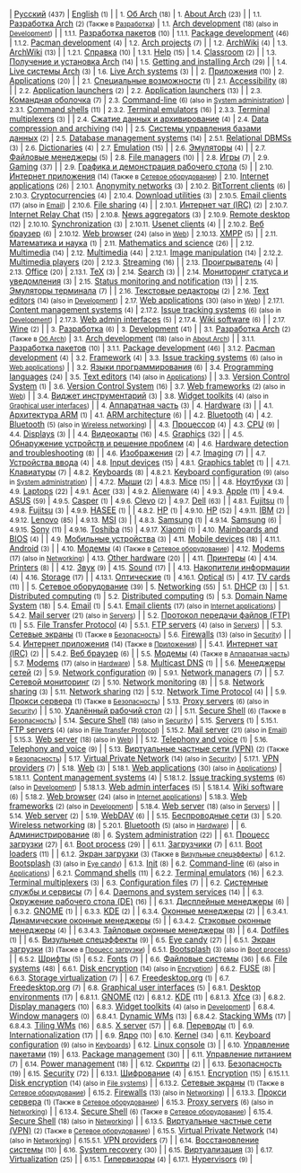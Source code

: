 | [Русский](/index.php/Category:%D0%A0%D1%83%D1%81%D1%81%D0%BA%D0%B8%D0%B9 "Category:Русский") <small>(437)</small> | [English](/index.php/Category:English "Category:English") <small>(1)</small> |
| <small>1.</small> [Об Arch](/index.php/Category:About_Arch_(%D0%A0%D1%83%D1%81%D1%81%D0%BA%D0%B8%D0%B9) "Category:About Arch (Русский)") <small>(18)</small> | <small>1.</small> [About Arch](/index.php/Category:About_Arch "Category:About Arch") <small>(23)</small> |
| <small>1.1.</small> [Разработка Arch](/index.php/Category:Arch_development_(%D0%A0%D1%83%D1%81%D1%81%D0%BA%D0%B8%D0%B9) "Category:Arch development (Русский)") <small>(2) (Также в [Разработка](/index.php/Category:Development_(%D0%A0%D1%83%D1%81%D1%81%D0%BA%D0%B8%D0%B9) "Category:Development (Русский)"))</small> | <small>1.1.</small> [Arch development](/index.php/Category:Arch_development "Category:Arch development") <small>(18) (also in [Development](/index.php/Category:Development "Category:Development"))</small> |
| <small>1.1.1.</small> [Разработка пакетов](/index.php/Category:Package_development_(%D0%A0%D1%83%D1%81%D1%81%D0%BA%D0%B8%D0%B9) "Category:Package development (Русский)") <small>(10)</small> | <small>1.1.1.</small> [Package development](/index.php/Category:Package_development "Category:Package development") <small>(46)</small> |
 <small>1.1.2.</small> [Pacman development](/index.php/Category:Pacman_development "Category:Pacman development") <small>(4)</small> |
 <small>1.2.</small> [Arch projects](/index.php/Category:Arch_projects "Category:Arch projects") <small>(7)</small> |
| <small>1.2.</small> [ArchWiki](/index.php/Category:ArchWiki_(%D0%A0%D1%83%D1%81%D1%81%D0%BA%D0%B8%D0%B9) "Category:ArchWiki (Русский)") <small>(4)</small> | <small>1.3.</small> [ArchWiki](/index.php/Category:ArchWiki "Category:ArchWiki") <small>(13)</small> |
| <small>1.2.1.</small> [Справка](/index.php/Category:Help_(%D0%A0%D1%83%D1%81%D1%81%D0%BA%D0%B8%D0%B9) "Category:Help (Русский)") <small>(10)</small> | <small>1.3.1.</small> [Help](/index.php/Category:Help "Category:Help") <small>(15)</small> |
 <small>1.4.</small> [Classroom](/index.php/Category:Classroom "Category:Classroom") <small>(2)</small> |
| <small>1.3.</small> [Получение и установка Arch](/index.php/Category:Getting_and_installing_Arch_(%D0%A0%D1%83%D1%81%D1%81%D0%BA%D0%B8%D0%B9) "Category:Getting and installing Arch (Русский)") <small>(14)</small> | <small>1.5.</small> [Getting and installing Arch](/index.php/Category:Getting_and_installing_Arch "Category:Getting and installing Arch") <small>(29)</small> |
| <small>1.4.</small> [Live системы Arch](/index.php/Category:Live_Arch_systems_(%D0%A0%D1%83%D1%81%D1%81%D0%BA%D0%B8%D0%B9) "Category:Live Arch systems (Русский)") <small>(3)</small> | <small>1.6.</small> [Live Arch systems](/index.php/Category:Live_Arch_systems "Category:Live Arch systems") <small>(3)</small> |
| <small>2.</small> [Приложения](/index.php/Category:Applications_(%D0%A0%D1%83%D1%81%D1%81%D0%BA%D0%B8%D0%B9) "Category:Applications (Русский)") <small>(10)</small> | <small>2.</small> [Applications](/index.php/Category:Applications "Category:Applications") <small>(20)</small> |
| <small>2.1.</small> [Специальные возможности](/index.php/Category:Accessibility_(%D0%A0%D1%83%D1%81%D1%81%D0%BA%D0%B8%D0%B9) "Category:Accessibility (Русский)") <small>(1)</small> | <small>2.1.</small> [Accessibility](/index.php/Category:Accessibility "Category:Accessibility") <small>(8)</small> |
| <small>2.2.</small> [Application launchers](/index.php/Category:Application_launchers_(%D0%A0%D1%83%D1%81%D1%81%D0%BA%D0%B8%D0%B9) "Category:Application launchers (Русский)") <small>(2)</small> | <small>2.2.</small> [Application launchers](/index.php/Category:Application_launchers "Category:Application launchers") <small>(13)</small> |
| <small>2.3.</small> [Командная оболочка](/index.php/Category:Command_shells_(%D0%A0%D1%83%D1%81%D1%81%D0%BA%D0%B8%D0%B9) "Category:Command shells (Русский)") <small>(7)</small> |
 <small>2.3.</small> [Command-line](/index.php/Category:Command-line "Category:Command-line") <small>(6) (also in [System administration](/index.php/Category:System_administration "Category:System administration"))</small> |
 <small>2.3.1.</small> [Command shells](/index.php/Category:Command_shells "Category:Command shells") <small>(11)</small> |
 <small>2.3.2.</small> [Terminal emulators](/index.php/Category:Terminal_emulators "Category:Terminal emulators") <small>(16)</small> |
 <small>2.3.3.</small> [Terminal multiplexers](/index.php/Category:Terminal_multiplexers "Category:Terminal multiplexers") <small>(3)</small> |
| <small>2.4.</small> [Сжатие данных и архивирование](/index.php/Category:Data_compression_and_archiving_(%D0%A0%D1%83%D1%81%D1%81%D0%BA%D0%B8%D0%B9) "Category:Data compression and archiving (Русский)") <small>(4)</small> | <small>2.4.</small> [Data compression and archiving](/index.php/Category:Data_compression_and_archiving "Category:Data compression and archiving") <small>(14)</small> |
| <small>2.5.</small> [Системы управления базами данных](/index.php/Category:Database_management_systems_(%D0%A0%D1%83%D1%81%D1%81%D0%BA%D0%B8%D0%B9) "Category:Database management systems (Русский)") <small>(2)</small> | <small>2.5.</small> [Database management systems](/index.php/Category:Database_management_systems "Category:Database management systems") <small>(14)</small> |
 <small>2.5.1.</small> [Relational DBMSs](/index.php/Category:Relational_DBMSs "Category:Relational DBMSs") <small>(3)</small> |
 <small>2.6.</small> [Dictionaries](/index.php/Category:Dictionaries "Category:Dictionaries") <small>(4)</small> |
 <small>2.7.</small> [Emulation](/index.php/Category:Emulation "Category:Emulation") <small>(15)</small> |
| <small>2.6.</small> [Эмуляторы](/index.php/Category:Emulators_(%D0%A0%D1%83%D1%81%D1%81%D0%BA%D0%B8%D0%B9) "Category:Emulators (Русский)") <small>(4)</small> |
| <small>2.7.</small> [Файловые менеджеры](/index.php/Category:File_managers_(%D0%A0%D1%83%D1%81%D1%81%D0%BA%D0%B8%D0%B9) "Category:File managers (Русский)") <small>(5)</small> | <small>2.8.</small> [File managers](/index.php/Category:File_managers "Category:File managers") <small>(10)</small> |
| <small>2.8.</small> [Игры](/index.php/Category:Gaming_(%D0%A0%D1%83%D1%81%D1%81%D0%BA%D0%B8%D0%B9) "Category:Gaming (Русский)") <small>(7)</small> | <small>2.9.</small> [Gaming](/index.php/Category:Gaming "Category:Gaming") <small>(37)</small> |
| <small>2.9.</small> [Графика и демонстрация рабочего стола](/index.php/Category:Graphics_and_desktop_publishing_(%D0%A0%D1%83%D1%81%D1%81%D0%BA%D0%B8%D0%B9) "Category:Graphics and desktop publishing (Русский)") <small>(5)</small> |
| <small>2.10.</small> [Интернет приложения](/index.php/Category:Internet_applications_(%D0%A0%D1%83%D1%81%D1%81%D0%BA%D0%B8%D0%B9) "Category:Internet applications (Русский)") <small>(14) (Также в [Сетевое оборудование](/index.php/Category:Networking_(%D0%A0%D1%83%D1%81%D1%81%D0%BA%D0%B8%D0%B9) "Category:Networking (Русский)"))</small> | <small>2.10.</small> [Internet applications](/index.php/Category:Internet_applications "Category:Internet applications") <small>(26)</small> |
 <small>2.10.1.</small> [Anonymity networks](/index.php/Category:Anonymity_networks "Category:Anonymity networks") <small>(3)</small> |
 <small>2.10.2.</small> [BitTorrent clients](/index.php/Category:BitTorrent_clients "Category:BitTorrent clients") <small>(6)</small> |
 <small>2.10.3.</small> [Cryptocurrencies](/index.php/Category:Cryptocurrencies "Category:Cryptocurrencies") <small>(4)</small> |
 <small>2.10.4.</small> [Download utilities](/index.php/Category:Download_utilities "Category:Download utilities") <small>(3)</small> |
 <small>2.10.5.</small> [Email clients](/index.php/Category:Email_clients "Category:Email clients") <small>(17) (also in [Email](/index.php/Category:Email "Category:Email"))</small> |
 <small>2.10.6.</small> [File sharing](/index.php/Category:File_sharing "Category:File sharing") <small>(4)</small> |
| <small>2.10.1.</small> [Интернет чат (IRC)](/index.php/Category:Internet_Relay_Chat_(%D0%A0%D1%83%D1%81%D1%81%D0%BA%D0%B8%D0%B9) "Category:Internet Relay Chat (Русский)") <small>(2)</small> | <small>2.10.7.</small> [Internet Relay Chat](/index.php/Category:Internet_Relay_Chat "Category:Internet Relay Chat") <small>(15)</small> |
 <small>2.10.8.</small> [News aggregators](/index.php/Category:News_aggregators "Category:News aggregators") <small>(3)</small> |
 <small>2.10.9.</small> [Remote desktop](/index.php/Category:Remote_desktop "Category:Remote desktop") <small>(12)</small> |
 <small>2.10.10.</small> [Synchronization](/index.php/Category:Synchronization "Category:Synchronization") <small>(3)</small> |
 <small>2.10.11.</small> [Usenet clients](/index.php/Category:Usenet_clients "Category:Usenet clients") <small>(4)</small> |
| <small>2.10.2.</small> [Веб браузер](/index.php/Category:Web_browser_(%D0%A0%D1%83%D1%81%D1%81%D0%BA%D0%B8%D0%B9) "Category:Web browser (Русский)") <small>(6)</small> | <small>2.10.12.</small> [Web browser](/index.php/Category:Web_browser "Category:Web browser") <small>(24) (also in [Web](/index.php/Category:Web "Category:Web"))</small> |
 <small>2.10.13.</small> [XMPP](/index.php/Category:XMPP "Category:XMPP") <small>(5)</small> |
| <small>2.11.</small> [Математика и наука](/index.php/Category:Mathematics_and_science_(%D0%A0%D1%83%D1%81%D1%81%D0%BA%D0%B8%D0%B9) "Category:Mathematics and science (Русский)") <small>(1)</small> | <small>2.11.</small> [Mathematics and science](/index.php/Category:Mathematics_and_science "Category:Mathematics and science") <small>(26)</small> |
| <small>2.12.</small> [Multimedia](/index.php/Category:Multimedia_(%D0%A0%D1%83%D1%81%D1%81%D0%BA%D0%B8%D0%B9) "Category:Multimedia (Русский)") <small>(14)</small> | <small>2.12.</small> [Multimedia](/index.php/Category:Multimedia "Category:Multimedia") <small>(44)</small> |
 <small>2.12.1.</small> [Image manipulation](/index.php/Category:Image_manipulation "Category:Image manipulation") <small>(14)</small> |
 <small>2.12.2.</small> [Multimedia players](/index.php/Category:Multimedia_players "Category:Multimedia players") <small>(20)</small> |
 <small>2.12.3.</small> [Streaming](/index.php/Category:Streaming "Category:Streaming") <small>(16)</small> |
| <small>2.13.</small> [Проигрыватель](/index.php/Category:Multimedia_players_(%D0%A0%D1%83%D1%81%D1%81%D0%BA%D0%B8%D0%B9) "Category:Multimedia players (Русский)") <small>(4)</small> |
 <small>2.13.</small> [Office](/index.php/Category:Office "Category:Office") <small>(20)</small> |
 <small>2.13.1.</small> [TeX](/index.php/Category:TeX "Category:TeX") <small>(3)</small> |
 <small>2.14.</small> [Search](/index.php/Category:Search "Category:Search") <small>(3)</small> |
| <small>2.14.</small> [Мониторинг статуса и уведомления](/index.php/Category:Status_monitoring_and_notification_(%D0%A0%D1%83%D1%81%D1%81%D0%BA%D0%B8%D0%B9) "Category:Status monitoring and notification (Русский)") <small>(3)</small> | <small>2.15.</small> [Status monitoring and notification](/index.php/Category:Status_monitoring_and_notification "Category:Status monitoring and notification") <small>(13)</small> |
| <small>2.15.</small> [Эмуляторы терминала](/index.php/Category:Terminal_emulators_(%D0%A0%D1%83%D1%81%D1%81%D0%BA%D0%B8%D0%B9) "Category:Terminal emulators (Русский)") <small>(7)</small> |
| <small>2.16.</small> [Текстовые редакторы](/index.php/Category:Text_editors_(%D0%A0%D1%83%D1%81%D1%81%D0%BA%D0%B8%D0%B9) "Category:Text editors (Русский)") <small>(2)</small> | <small>2.16.</small> [Text editors](/index.php/Category:Text_editors "Category:Text editors") <small>(14) (also in [Development](/index.php/Category:Development "Category:Development"))</small> |
 <small>2.17.</small> [Web applications](/index.php/Category:Web_applications "Category:Web applications") <small>(30) (also in [Web](/index.php/Category:Web "Category:Web"))</small> |
 <small>2.17.1.</small> [Content management systems](/index.php/Category:Content_management_systems "Category:Content management systems") <small>(4)</small> |
 <small>2.17.2.</small> [Issue tracking systems](/index.php/Category:Issue_tracking_systems "Category:Issue tracking systems") <small>(6) (also in [Development](/index.php/Category:Development "Category:Development"))</small> |
 <small>2.17.3.</small> [Web admin interfaces](/index.php/Category:Web_admin_interfaces "Category:Web admin interfaces") <small>(5)</small> |
 <small>2.17.4.</small> [Wiki software](/index.php/Category:Wiki_software "Category:Wiki software") <small>(6)</small> |
| <small>2.17.</small> [Wine](/index.php/Category:Wine_(%D0%A0%D1%83%D1%81%D1%81%D0%BA%D0%B8%D0%B9) "Category:Wine (Русский)") <small>(2)</small> |
| <small>3.</small> [Разработка](/index.php/Category:Development_(%D0%A0%D1%83%D1%81%D1%81%D0%BA%D0%B8%D0%B9) "Category:Development (Русский)") <small>(6)</small> | <small>3.</small> [Development](/index.php/Category:Development "Category:Development") <small>(41)</small> |
| <small>3.1.</small> [Разработка Arch](/index.php/Category:Arch_development_(%D0%A0%D1%83%D1%81%D1%81%D0%BA%D0%B8%D0%B9) "Category:Arch development (Русский)") <small>(2) (Также в [Об Arch](/index.php/Category:About_Arch_(%D0%A0%D1%83%D1%81%D1%81%D0%BA%D0%B8%D0%B9) "Category:About Arch (Русский)"))</small> | <small>3.1.</small> [Arch development](/index.php/Category:Arch_development "Category:Arch development") <small>(18) (also in [About Arch](/index.php/Category:About_Arch "Category:About Arch"))</small> |
| <small>3.1.1.</small> [Разработка пакетов](/index.php/Category:Package_development_(%D0%A0%D1%83%D1%81%D1%81%D0%BA%D0%B8%D0%B9) "Category:Package development (Русский)") <small>(10)</small> | <small>3.1.1.</small> [Package development](/index.php/Category:Package_development "Category:Package development") <small>(46)</small> |
 <small>3.1.2.</small> [Pacman development](/index.php/Category:Pacman_development "Category:Pacman development") <small>(4)</small> |
 <small>3.2.</small> [Framework](/index.php/Category:Framework "Category:Framework") <small>(4)</small> |
 <small>3.3.</small> [Issue tracking systems](/index.php/Category:Issue_tracking_systems "Category:Issue tracking systems") <small>(6) (also in [Web applications](/index.php/Category:Web_applications "Category:Web applications"))</small> |
| <small>3.2.</small> [Языки программирования](/index.php/Category:Programming_languages_(%D0%A0%D1%83%D1%81%D1%81%D0%BA%D0%B8%D0%B9) "Category:Programming languages (Русский)") <small>(6)</small> | <small>3.4.</small> [Programming languages](/index.php/Category:Programming_languages "Category:Programming languages") <small>(24)</small> |
 <small>3.5.</small> [Text editors](/index.php/Category:Text_editors "Category:Text editors") <small>(14) (also in [Applications](/index.php/Category:Applications "Category:Applications"))</small> |
| <small>3.3.</small> [Version Control System](/index.php/Category:Version_Control_System_(%D0%A0%D1%83%D1%81%D1%81%D0%BA%D0%B8%D0%B9) "Category:Version Control System (Русский)") <small>(1)</small> | <small>3.6.</small> [Version Control System](/index.php/Category:Version_Control_System "Category:Version Control System") <small>(16)</small> |
 <small>3.7.</small> [Web frameworks](/index.php/Category:Web_frameworks "Category:Web frameworks") <small>(2) (also in [Web](/index.php/Category:Web "Category:Web"))</small> |
| <small>3.4.</small> [Виджет инструментарий](/index.php/Category:Widget_toolkits_(%D0%A0%D1%83%D1%81%D1%81%D0%BA%D0%B8%D0%B9) "Category:Widget toolkits (Русский)") <small>(3)</small> | <small>3.8.</small> [Widget toolkits](/index.php/Category:Widget_toolkits "Category:Widget toolkits") <small>(4) (also in [Graphical user interfaces](/index.php/Category:Graphical_user_interfaces "Category:Graphical user interfaces"))</small> |
| <small>4.</small> [Аппаратная часть](/index.php/Category:Hardware_(%D0%A0%D1%83%D1%81%D1%81%D0%BA%D0%B8%D0%B9) "Category:Hardware (Русский)") <small>(3)</small> | <small>4.</small> [Hardware](/index.php/Category:Hardware "Category:Hardware") <small>(3)</small> |
| <small>4.1.</small> [Архитектура ARM](/index.php/Category:ARM_architecture_(%D0%A0%D1%83%D1%81%D1%81%D0%BA%D0%B8%D0%B9) "Category:ARM architecture (Русский)") <small>(1)</small> | <small>4.1.</small> [ARM architecture](/index.php/Category:ARM_architecture "Category:ARM architecture") <small>(6)</small> |
| <small>4.2.</small> [Bluetooth](/index.php/Category:Bluetooth_(%D0%A0%D1%83%D1%81%D1%81%D0%BA%D0%B8%D0%B9) "Category:Bluetooth (Русский)") <small>(4)</small> | <small>4.2.</small> [Bluetooth](/index.php/Category:Bluetooth "Category:Bluetooth") <small>(5) (also in [Wireless networking](/index.php/Category:Wireless_networking "Category:Wireless networking"))</small> |
| <small>4.3.</small> [Процессор](/index.php/Category:CPU_(%D0%A0%D1%83%D1%81%D1%81%D0%BA%D0%B8%D0%B9) "Category:CPU (Русский)") <small>(4)</small> | <small>4.3.</small> [CPU](/index.php/Category:CPU "Category:CPU") <small>(9)</small> |
 <small>4.4.</small> [Displays](/index.php/Category:Displays "Category:Displays") <small>(3)</small> |
| <small>4.4.</small> [Видеокарты](/index.php/Category:Graphics_(%D0%A0%D1%83%D1%81%D1%81%D0%BA%D0%B8%D0%B9) "Category:Graphics (Русский)") <small>(16)</small> | <small>4.5.</small> [Graphics](/index.php/Category:Graphics "Category:Graphics") <small>(32)</small> |
| <small>4.5.</small> [Обнаружение устройств и решение проблем](/index.php/Category:Hardware_detection_and_troubleshooting_(%D0%A0%D1%83%D1%81%D1%81%D0%BA%D0%B8%D0%B9) "Category:Hardware detection and troubleshooting (Русский)") <small>(4)</small> | <small>4.6.</small> [Hardware detection and troubleshooting](/index.php/Category:Hardware_detection_and_troubleshooting "Category:Hardware detection and troubleshooting") <small>(8)</small> |
| <small>4.6.</small> [Изображения](/index.php/Category:Imaging_(%D0%A0%D1%83%D1%81%D1%81%D0%BA%D0%B8%D0%B9) "Category:Imaging (Русский)") <small>(2)</small> | <small>4.7.</small> [Imaging](/index.php/Category:Imaging "Category:Imaging") <small>(7)</small> |
| <small>4.7.</small> [Устройства ввода](/index.php/Category:Input_devices_(%D0%A0%D1%83%D1%81%D1%81%D0%BA%D0%B8%D0%B9) "Category:Input devices (Русский)") <small>(4)</small> | <small>4.8.</small> [Input devices](/index.php/Category:Input_devices "Category:Input devices") <small>(15)</small> |
 <small>4.8.1.</small> [Graphics tablet](/index.php/Category:Graphics_tablet "Category:Graphics tablet") <small>(1)</small> |
| <small>4.7.1.</small> [Клавиатуры](/index.php/Category:Keyboards_(%D0%A0%D1%83%D1%81%D1%81%D0%BA%D0%B8%D0%B9) "Category:Keyboards (Русский)") <small>(7)</small> | <small>4.8.2.</small> [Keyboards](/index.php/Category:Keyboards "Category:Keyboards") <small>(8)</small> |
 <small>4.8.2.1.</small> [Keyboard configuration](/index.php/Category:Keyboard_configuration "Category:Keyboard configuration") <small>(9) (also in [System administration](/index.php/Category:System_administration "Category:System administration"))</small> |
| <small>4.7.2.</small> [Мыши](/index.php/Category:Mice_(%D0%A0%D1%83%D1%81%D1%81%D0%BA%D0%B8%D0%B9) "Category:Mice (Русский)") <small>(2)</small> | <small>4.8.3.</small> [Mice](/index.php/Category:Mice "Category:Mice") <small>(15)</small> |
| <small>4.8.</small> [Ноутбуки](/index.php/Category:Laptops_(%D0%A0%D1%83%D1%81%D1%81%D0%BA%D0%B8%D0%B9) "Category:Laptops (Русский)") <small>(3)</small> | <small>4.9.</small> [Laptops](/index.php/Category:Laptops "Category:Laptops") <small>(22)</small> |
 <small>4.9.1.</small> [Acer](/index.php/Category:Acer "Category:Acer") <small>(33)</small> |
 <small>4.9.2.</small> [Alienware](/index.php/Category:Alienware "Category:Alienware") <small>(4)</small> |
 <small>4.9.3.</small> [Apple](/index.php/Category:Apple "Category:Apple") <small>(11)</small> |
 <small>4.9.4.</small> [ASUS](/index.php/Category:ASUS "Category:ASUS") <small>(59)</small> |
 <small>4.9.5.</small> [Casper](/index.php/Category:Casper "Category:Casper") <small>(1)</small> |
 <small>4.9.6.</small> [Clevo](/index.php/Category:Clevo "Category:Clevo") <small>(2)</small> |
 <small>4.9.7.</small> [Dell](/index.php/Category:Dell "Category:Dell") <small>(63)</small> |
| <small>4.8.1.</small> [Fujitsu](/index.php/Category:Fujitsu_(%D0%A0%D1%83%D1%81%D1%81%D0%BA%D0%B8%D0%B9) "Category:Fujitsu (Русский)") <small>(1)</small> | <small>4.9.8.</small> [Fujitsu](/index.php/Category:Fujitsu "Category:Fujitsu") <small>(3)</small> |
 <small>4.9.9.</small> [HASEE](/index.php/Category:HASEE "Category:HASEE") <small>(1)</small> |
| <small>4.8.2.</small> [HP](/index.php/Category:HP_(%D0%A0%D1%83%D1%81%D1%81%D0%BA%D0%B8%D0%B9) "Category:HP (Русский)") <small>(1)</small> | <small>4.9.10.</small> [HP](/index.php/Category:HP "Category:HP") <small>(52)</small> |
 <small>4.9.11.</small> [IBM](/index.php/Category:IBM "Category:IBM") <small>(2)</small> |
 <small>4.9.12.</small> [Lenovo](/index.php/Category:Lenovo "Category:Lenovo") <small>(85)</small> |
 <small>4.9.13.</small> [MSI](/index.php/Category:MSI "Category:MSI") <small>(3)</small> |
| <small>4.8.3.</small> [Samsung](/index.php/Category:Samsung_(%D0%A0%D1%83%D1%81%D1%81%D0%BA%D0%B8%D0%B9) "Category:Samsung (Русский)") <small>(1)</small> | <small>4.9.14.</small> [Samsung](/index.php/Category:Samsung "Category:Samsung") <small>(6)</small> |
 <small>4.9.15.</small> [Sony](/index.php/Category:Sony "Category:Sony") <small>(11)</small> |
 <small>4.9.16.</small> [Toshiba](/index.php/Category:Toshiba "Category:Toshiba") <small>(15)</small> |
 <small>4.9.17.</small> [Xiaomi](/index.php/Category:Xiaomi "Category:Xiaomi") <small>(1)</small> |
 <small>4.10.</small> [Mainboards and BIOS](/index.php/Category:Mainboards_and_BIOS "Category:Mainboards and BIOS") <small>(4)</small> |
| <small>4.9.</small> [Мобильные устройства](/index.php/Category:Mobile_devices_(%D0%A0%D1%83%D1%81%D1%81%D0%BA%D0%B8%D0%B9) "Category:Mobile devices (Русский)") <small>(3)</small> | <small>4.11.</small> [Mobile devices](/index.php/Category:Mobile_devices "Category:Mobile devices") <small>(18)</small> |
 <small>4.11.1.</small> [Android](/index.php/Category:Android "Category:Android") <small>(3)</small> |
| <small>4.10.</small> [Модемы](/index.php/Category:Modems_(%D0%A0%D1%83%D1%81%D1%81%D0%BA%D0%B8%D0%B9) "Category:Modems (Русский)") <small>(4) (Также в [Сетевое оборудование](/index.php/Category:Networking_(%D0%A0%D1%83%D1%81%D1%81%D0%BA%D0%B8%D0%B9) "Category:Networking (Русский)"))</small> | <small>4.12.</small> [Modems](/index.php/Category:Modems "Category:Modems") <small>(17) (also in [Networking](/index.php/Category:Networking "Category:Networking"))</small> |
 <small>4.13.</small> [Other hardware](/index.php/Category:Other_hardware "Category:Other hardware") <small>(20)</small> |
| <small>4.11.</small> [Принтеры](/index.php/Category:Printers_(%D0%A0%D1%83%D1%81%D1%81%D0%BA%D0%B8%D0%B9) "Category:Printers (Русский)") <small>(4)</small> | <small>4.14.</small> [Printers](/index.php/Category:Printers "Category:Printers") <small>(8)</small> |
| <small>4.12.</small> [Звук](/index.php/Category:Sound_(%D0%A0%D1%83%D1%81%D1%81%D0%BA%D0%B8%D0%B9) "Category:Sound (Русский)") <small>(9)</small> | <small>4.15.</small> [Sound](/index.php/Category:Sound "Category:Sound") <small>(17)</small> |
| <small>4.13.</small> [Накопители информации](/index.php/Category:Storage_(%D0%A0%D1%83%D1%81%D1%81%D0%BA%D0%B8%D0%B9) "Category:Storage (Русский)") <small>(4)</small> | <small>4.16.</small> [Storage](/index.php/Category:Storage "Category:Storage") <small>(17)</small> |
| <small>4.13.1.</small> [Оптические](/index.php/Category:Optical_(%D0%A0%D1%83%D1%81%D1%81%D0%BA%D0%B8%D0%B9) "Category:Optical (Русский)") <small>(1)</small> | <small>4.16.1.</small> [Optical](/index.php/Category:Optical "Category:Optical") <small>(5)</small> |
 <small>4.17.</small> [TV cards](/index.php/Category:TV_cards "Category:TV cards") <small>(11)</small> |
| <small>5.</small> [Сетевое оборудование](/index.php/Category:Networking_(%D0%A0%D1%83%D1%81%D1%81%D0%BA%D0%B8%D0%B9) "Category:Networking (Русский)") <small>(39)</small> | <small>5.</small> [Networking](/index.php/Category:Networking "Category:Networking") <small>(55)</small> |
 <small>5.1.</small> [DHCP](/index.php/Category:DHCP "Category:DHCP") <small>(3)</small> |
| <small>5.1.</small> [Distributed computing](/index.php/Category:Distributed_computing_(%D0%A0%D1%83%D1%81%D1%81%D0%BA%D0%B8%D0%B9) "Category:Distributed computing (Русский)") <small>(1)</small> | <small>5.2.</small> [Distributed computing](/index.php/Category:Distributed_computing "Category:Distributed computing") <small>(5)</small> |
 <small>5.3.</small> [Domain Name System](/index.php/Category:Domain_Name_System "Category:Domain Name System") <small>(18)</small> |
 <small>5.4.</small> [Email](/index.php/Category:Email "Category:Email") <small>(1)</small> |
 <small>5.4.1.</small> [Email clients](/index.php/Category:Email_clients "Category:Email clients") <small>(17) (also in [Internet applications](/index.php/Category:Internet_applications "Category:Internet applications"))</small> |
 <small>5.4.2.</small> [Mail server](/index.php/Category:Mail_server "Category:Mail server") <small>(21) (also in [Servers](/index.php/Category:Servers "Category:Servers"))</small> |
| <small>5.2.</small> [Протокол передачи файлов (FTP)](/index.php/Category:File_Transfer_Protocol_(%D0%A0%D1%83%D1%81%D1%81%D0%BA%D0%B8%D0%B9) "Category:File Transfer Protocol (Русский)") <small>(1)</small> | <small>5.5.</small> [File Transfer Protocol](/index.php/Category:File_Transfer_Protocol "Category:File Transfer Protocol") <small>(4)</small> |
 <small>5.5.1.</small> [FTP servers](/index.php/Category:FTP_servers "Category:FTP servers") <small>(4) (also in [Servers](/index.php/Category:Servers "Category:Servers"))</small> |
| <small>5.3.</small> [Сетевые экраны](/index.php/Category:Firewalls_(%D0%A0%D1%83%D1%81%D1%81%D0%BA%D0%B8%D0%B9) "Category:Firewalls (Русский)") <small>(1) (Также в [Безопасность](/index.php/Category:Security_(%D0%A0%D1%83%D1%81%D1%81%D0%BA%D0%B8%D0%B9) "Category:Security (Русский)"))</small> | <small>5.6.</small> [Firewalls](/index.php/Category:Firewalls "Category:Firewalls") <small>(13) (also in [Security](/index.php/Category:Security "Category:Security"))</small> |
| <small>5.4.</small> [Интернет приложения](/index.php/Category:Internet_applications_(%D0%A0%D1%83%D1%81%D1%81%D0%BA%D0%B8%D0%B9) "Category:Internet applications (Русский)") <small>(14) (Также в [Приложения](/index.php/Category:Applications_(%D0%A0%D1%83%D1%81%D1%81%D0%BA%D0%B8%D0%B9) "Category:Applications (Русский)"))</small> |
| <small>5.4.1.</small> [Интернет чат (IRC)](/index.php/Category:Internet_Relay_Chat_(%D0%A0%D1%83%D1%81%D1%81%D0%BA%D0%B8%D0%B9) "Category:Internet Relay Chat (Русский)") <small>(2)</small> |
| <small>5.4.2.</small> [Веб браузер](/index.php/Category:Web_browser_(%D0%A0%D1%83%D1%81%D1%81%D0%BA%D0%B8%D0%B9) "Category:Web browser (Русский)") <small>(6)</small> |
| <small>5.5.</small> [Модемы](/index.php/Category:Modems_(%D0%A0%D1%83%D1%81%D1%81%D0%BA%D0%B8%D0%B9) "Category:Modems (Русский)") <small>(4) (Также в [Аппаратная часть](/index.php/Category:Hardware_(%D0%A0%D1%83%D1%81%D1%81%D0%BA%D0%B8%D0%B9) "Category:Hardware (Русский)"))</small> | <small>5.7.</small> [Modems](/index.php/Category:Modems "Category:Modems") <small>(17) (also in [Hardware](/index.php/Category:Hardware "Category:Hardware"))</small> |
 <small>5.8.</small> [Multicast DNS](/index.php/Category:Multicast_DNS "Category:Multicast DNS") <small>(1)</small> |
| <small>5.6.</small> [Менеджеры сетей](/index.php/Category:Network_configuration_(%D0%A0%D1%83%D1%81%D1%81%D0%BA%D0%B8%D0%B9) "Category:Network configuration (Русский)") <small>(2)</small> | <small>5.9.</small> [Network configuration](/index.php/Category:Network_configuration "Category:Network configuration") <small>(9)</small> |
 <small>5.9.1.</small> [Network managers](/index.php/Category:Network_managers "Category:Network managers") <small>(7)</small> |
| <small>5.7.</small> [Сетевой мониторинг](/index.php/Category:Network_monitoring_(%D0%A0%D1%83%D1%81%D1%81%D0%BA%D0%B8%D0%B9) "Category:Network monitoring (Русский)") <small>(2)</small> | <small>5.10.</small> [Network monitoring](/index.php/Category:Network_monitoring "Category:Network monitoring") <small>(8)</small> |
| <small>5.8.</small> [Network sharing](/index.php/Category:Network_sharing_(%D0%A0%D1%83%D1%81%D1%81%D0%BA%D0%B8%D0%B9) "Category:Network sharing (Русский)") <small>(3)</small> | <small>5.11.</small> [Network sharing](/index.php/Category:Network_sharing "Category:Network sharing") <small>(12)</small> |
 <small>5.12.</small> [Network Time Protocol](/index.php/Category:Network_Time_Protocol "Category:Network Time Protocol") <small>(4)</small> |
| <small>5.9.</small> [Прокси сервера](/index.php/Category:Proxy_servers_(%D0%A0%D1%83%D1%81%D1%81%D0%BA%D0%B8%D0%B9) "Category:Proxy servers (Русский)") <small>(1) (Также в [Безопасность](/index.php/Category:Security_(%D0%A0%D1%83%D1%81%D1%81%D0%BA%D0%B8%D0%B9) "Category:Security (Русский)"))</small> | <small>5.13.</small> [Proxy servers](/index.php/Category:Proxy_servers "Category:Proxy servers") <small>(6) (also in [Security](/index.php/Category:Security "Category:Security"))</small> |
| <small>5.10.</small> [Удалённый рабочий стол](/index.php/Category:Remote_desktop_(%D0%A0%D1%83%D1%81%D1%81%D0%BA%D0%B8%D0%B9) "Category:Remote desktop (Русский)") <small>(2)</small> |
| <small>5.11.</small> [Secure Shell](/index.php/Category:Secure_Shell_(%D0%A0%D1%83%D1%81%D1%81%D0%BA%D0%B8%D0%B9) "Category:Secure Shell (Русский)") <small>(6) (Также в [Безопасность](/index.php/Category:Security_(%D0%A0%D1%83%D1%81%D1%81%D0%BA%D0%B8%D0%B9) "Category:Security (Русский)"))</small> | <small>5.14.</small> [Secure Shell](/index.php/Category:Secure_Shell "Category:Secure Shell") <small>(18) (also in [Security](/index.php/Category:Security "Category:Security"))</small> |
 <small>5.15.</small> [Servers](/index.php/Category:Servers "Category:Servers") <small>(1)</small> |
 <small>5.15.1.</small> [FTP servers](/index.php/Category:FTP_servers "Category:FTP servers") <small>(4) (also in [File Transfer Protocol](/index.php/Category:File_Transfer_Protocol "Category:File Transfer Protocol"))</small> |
 <small>5.15.2.</small> [Mail server](/index.php/Category:Mail_server "Category:Mail server") <small>(21) (also in [Email](/index.php/Category:Email "Category:Email"))</small> |
 <small>5.15.3.</small> [Web server](/index.php/Category:Web_server "Category:Web server") <small>(18) (also in [Web](/index.php/Category:Web "Category:Web"))</small> |
| <small>5.12.</small> [Telephony and voice](/index.php/Category:Telephony_and_voice_(%D0%A0%D1%83%D1%81%D1%81%D0%BA%D0%B8%D0%B9) "Category:Telephony and voice (Русский)") <small>(1)</small> | <small>5.16.</small> [Telephony and voice](/index.php/Category:Telephony_and_voice "Category:Telephony and voice") <small>(9)</small> |
| <small>5.13.</small> [Виртуальные частные сети (VPN)](/index.php/Category:Virtual_Private_Network_(%D0%A0%D1%83%D1%81%D1%81%D0%BA%D0%B8%D0%B9) "Category:Virtual Private Network (Русский)") <small>(2) (Также в [Безопасность](/index.php/Category:Security_(%D0%A0%D1%83%D1%81%D1%81%D0%BA%D0%B8%D0%B9) "Category:Security (Русский)"))</small> | <small>5.17.</small> [Virtual Private Network](/index.php/Category:Virtual_Private_Network "Category:Virtual Private Network") <small>(14) (also in [Security](/index.php/Category:Security "Category:Security"))</small> |
 <small>5.17.1.</small> [VPN providers](/index.php/Category:VPN_providers "Category:VPN providers") <small>(7)</small> |
 <small>5.18.</small> [Web](/index.php/Category:Web "Category:Web") <small>(3)</small> |
 <small>5.18.1.</small> [Web applications](/index.php/Category:Web_applications "Category:Web applications") <small>(30) (also in [Applications](/index.php/Category:Applications "Category:Applications"))</small> |
 <small>5.18.1.1.</small> [Content management systems](/index.php/Category:Content_management_systems "Category:Content management systems") <small>(4)</small> |
 <small>5.18.1.2.</small> [Issue tracking systems](/index.php/Category:Issue_tracking_systems "Category:Issue tracking systems") <small>(6) (also in [Development](/index.php/Category:Development "Category:Development"))</small> |
 <small>5.18.1.3.</small> [Web admin interfaces](/index.php/Category:Web_admin_interfaces "Category:Web admin interfaces") <small>(5)</small> |
 <small>5.18.1.4.</small> [Wiki software](/index.php/Category:Wiki_software "Category:Wiki software") <small>(6)</small> |
 <small>5.18.2.</small> [Web browser](/index.php/Category:Web_browser "Category:Web browser") <small>(24) (also in [Internet applications](/index.php/Category:Internet_applications "Category:Internet applications"))</small> |
 <small>5.18.3.</small> [Web frameworks](/index.php/Category:Web_frameworks "Category:Web frameworks") <small>(2) (also in [Development](/index.php/Category:Development "Category:Development"))</small> |
 <small>5.18.4.</small> [Web server](/index.php/Category:Web_server "Category:Web server") <small>(18) (also in [Servers](/index.php/Category:Servers "Category:Servers"))</small> |
| <small>5.14.</small> [Web server](/index.php/Category:Web_server_(%D0%A0%D1%83%D1%81%D1%81%D0%BA%D0%B8%D0%B9) "Category:Web server (Русский)") <small>(2)</small> |
 <small>5.19.</small> [WebDAV](/index.php/Category:WebDAV "Category:WebDAV") <small>(6)</small> |
| <small>5.15.</small> [Беспроводные сети](/index.php/Category:Wireless_networking_(%D0%A0%D1%83%D1%81%D1%81%D0%BA%D0%B8%D0%B9) "Category:Wireless networking (Русский)") <small>(3)</small> | <small>5.20.</small> [Wireless networking](/index.php/Category:Wireless_networking "Category:Wireless networking") <small>(8)</small> |
 <small>5.20.1.</small> [Bluetooth](/index.php/Category:Bluetooth "Category:Bluetooth") <small>(5) (also in [Hardware](/index.php/Category:Hardware "Category:Hardware"))</small> |
| <small>6.</small> [Администрирование](/index.php/Category:System_administration_(%D0%A0%D1%83%D1%81%D1%81%D0%BA%D0%B8%D0%B9) "Category:System administration (Русский)") <small>(8)</small> | <small>6.</small> [System administration](/index.php/Category:System_administration "Category:System administration") <small>(22)</small> |
| <small>6.1.</small> [Процесс загрузки](/index.php/Category:Boot_process_(%D0%A0%D1%83%D1%81%D1%81%D0%BA%D0%B8%D0%B9) "Category:Boot process (Русский)") <small>(27)</small> | <small>6.1.</small> [Boot process](/index.php/Category:Boot_process "Category:Boot process") <small>(29)</small> |
| <small>6.1.1.</small> [Загрузчики](/index.php/Category:Boot_loaders_(%D0%A0%D1%83%D1%81%D1%81%D0%BA%D0%B8%D0%B9) "Category:Boot loaders (Русский)") <small>(7)</small> | <small>6.1.1.</small> [Boot loaders](/index.php/Category:Boot_loaders "Category:Boot loaders") <small>(11)</small> |
| <small>6.1.2.</small> [Экран загрузки](/index.php/Category:Bootsplash_(%D0%A0%D1%83%D1%81%D1%81%D0%BA%D0%B8%D0%B9) "Category:Bootsplash (Русский)") <small>(3) (Также в [Визульные спецэффекты](/index.php/Category:Eye_candy_(%D0%A0%D1%83%D1%81%D1%81%D0%BA%D0%B8%D0%B9) "Category:Eye candy (Русский)"))</small> | <small>6.1.2.</small> [Bootsplash](/index.php/Category:Bootsplash "Category:Bootsplash") <small>(3) (also in [Eye candy](/index.php/Category:Eye_candy "Category:Eye candy"))</small> |
 <small>6.1.3.</small> [Init](/index.php/Category:Init "Category:Init") <small>(8)</small> |
 <small>6.2.</small> [Command-line](/index.php/Category:Command-line "Category:Command-line") <small>(6) (also in [Applications](/index.php/Category:Applications "Category:Applications"))</small> |
 <small>6.2.1.</small> [Command shells](/index.php/Category:Command_shells "Category:Command shells") <small>(11)</small> |
 <small>6.2.2.</small> [Terminal emulators](/index.php/Category:Terminal_emulators "Category:Terminal emulators") <small>(16)</small> |
 <small>6.2.3.</small> [Terminal multiplexers](/index.php/Category:Terminal_multiplexers "Category:Terminal multiplexers") <small>(3)</small> |
 <small>6.3.</small> [Configuration files](/index.php/Category:Configuration_files "Category:Configuration files") <small>(7)</small> |
| <small>6.2.</small> [Системные службы и сервисы](/index.php/Category:Daemons_and_system_services_(%D0%A0%D1%83%D1%81%D1%81%D0%BA%D0%B8%D0%B9) "Category:Daemons and system services (Русский)") <small>(7)</small> | <small>6.4.</small> [Daemons and system services](/index.php/Category:Daemons_and_system_services "Category:Daemons and system services") <small>(14)</small> |
| <small>6.3.</small> [Окружение рабочего стола (DE)](/index.php/Category:Desktop_environments_(%D0%A0%D1%83%D1%81%D1%81%D0%BA%D0%B8%D0%B9) "Category:Desktop environments (Русский)") <small>(16)</small> |
| <small>6.3.1.</small> [Дисплейные менеджеры](/index.php/Category:Display_managers_(%D0%A0%D1%83%D1%81%D1%81%D0%BA%D0%B8%D0%B9) "Category:Display managers (Русский)") <small>(6)</small> |
| <small>6.3.2.</small> [GNOME](/index.php/Category:GNOME_(%D0%A0%D1%83%D1%81%D1%81%D0%BA%D0%B8%D0%B9) "Category:GNOME (Русский)") <small>(1)</small> |
| <small>6.3.3.</small> [KDE](/index.php/Category:KDE_(%D0%A0%D1%83%D1%81%D1%81%D0%BA%D0%B8%D0%B9) "Category:KDE (Русский)") <small>(2)</small> |
| <small>6.3.4.</small> [Оконные менеджеры](/index.php/Category:Window_managers_(%D0%A0%D1%83%D1%81%D1%81%D0%BA%D0%B8%D0%B9) "Category:Window managers (Русский)") <small>(2)</small> |
| <small>6.3.4.1.</small> [Динамические оконные менеджеры](/index.php/Category:Dynamic_WMs_(%D0%A0%D1%83%D1%81%D1%81%D0%BA%D0%B8%D0%B9) "Category:Dynamic WMs (Русский)") <small>(5)</small> |
| <small>6.3.4.2.</small> [Стэковые оконные менеджеры](/index.php/Category:Stacking_WMs_(%D0%A0%D1%83%D1%81%D1%81%D0%BA%D0%B8%D0%B9) "Category:Stacking WMs (Русский)") <small>(4)</small> |
| <small>6.3.4.3.</small> [Тайловые оконные менеджеры](/index.php/Category:Tiling_WMs_(%D0%A0%D1%83%D1%81%D1%81%D0%BA%D0%B8%D0%B9) "Category:Tiling WMs (Русский)") <small>(8)</small> |
| <small>6.4.</small> [Dotfiles](/index.php/Category:Dotfiles_(%D0%A0%D1%83%D1%81%D1%81%D0%BA%D0%B8%D0%B9) "Category:Dotfiles (Русский)") <small>(1)</small> |
| <small>6.5.</small> [Визульные спецэффекты](/index.php/Category:Eye_candy_(%D0%A0%D1%83%D1%81%D1%81%D0%BA%D0%B8%D0%B9) "Category:Eye candy (Русский)") <small>(9)</small> | <small>6.5.</small> [Eye candy](/index.php/Category:Eye_candy "Category:Eye candy") <small>(27)</small> |
| <small>6.5.1.</small> [Экран загрузки](/index.php/Category:Bootsplash_(%D0%A0%D1%83%D1%81%D1%81%D0%BA%D0%B8%D0%B9) "Category:Bootsplash (Русский)") <small>(3) (Также в [Процесс загрузки](/index.php/Category:Boot_process_(%D0%A0%D1%83%D1%81%D1%81%D0%BA%D0%B8%D0%B9) "Category:Boot process (Русский)"))</small> | <small>6.5.1.</small> [Bootsplash](/index.php/Category:Bootsplash "Category:Bootsplash") <small>(3) (also in [Boot process](/index.php/Category:Boot_process "Category:Boot process"))</small> |
| <small>6.5.2.</small> [Шрифты](/index.php/Category:Fonts_(%D0%A0%D1%83%D1%81%D1%81%D0%BA%D0%B8%D0%B9) "Category:Fonts (Русский)") <small>(5)</small> | <small>6.5.2.</small> [Fonts](/index.php/Category:Fonts "Category:Fonts") <small>(7)</small> |
| <small>6.6.</small> [Файловые системы](/index.php/Category:File_systems_(%D0%A0%D1%83%D1%81%D1%81%D0%BA%D0%B8%D0%B9) "Category:File systems (Русский)") <small>(36)</small> | <small>6.6.</small> [File systems](/index.php/Category:File_systems "Category:File systems") <small>(48)</small> |
 <small>6.6.1.</small> [Disk encryption](/index.php/Category:Disk_encryption "Category:Disk encryption") <small>(14) (also in [Encryption](/index.php/Category:Encryption "Category:Encryption"))</small> |
 <small>6.6.2.</small> [FUSE](/index.php/Category:FUSE "Category:FUSE") <small>(8)</small> |
 <small>6.6.3.</small> [Storage virtualization](/index.php/Category:Storage_virtualization "Category:Storage virtualization") <small>(7)</small> |
| <small>6.7.</small> [Freedesktop.org](/index.php/Category:Freedesktop.org_(%D0%A0%D1%83%D1%81%D1%81%D0%BA%D0%B8%D0%B9) "Category:Freedesktop.org (Русский)") <small>(1)</small> | <small>6.7.</small> [Freedesktop.org](/index.php/Category:Freedesktop.org "Category:Freedesktop.org") <small>(7)</small> |
 <small>6.8.</small> [Graphical user interfaces](/index.php/Category:Graphical_user_interfaces "Category:Graphical user interfaces") <small>(5)</small> |
 <small>6.8.1.</small> [Desktop environments](/index.php/Category:Desktop_environments "Category:Desktop environments") <small>(17)</small> |
 <small>6.8.1.1.</small> [GNOME](/index.php/Category:GNOME "Category:GNOME") <small>(12)</small> |
 <small>6.8.1.2.</small> [KDE](/index.php/Category:KDE "Category:KDE") <small>(11)</small> |
 <small>6.8.1.3.</small> [Xfce](/index.php/Category:Xfce "Category:Xfce") <small>(3)</small> |
 <small>6.8.2.</small> [Display managers](/index.php/Category:Display_managers "Category:Display managers") <small>(10)</small> |
 <small>6.8.3.</small> [Widget toolkits](/index.php/Category:Widget_toolkits "Category:Widget toolkits") <small>(4) (also in [Development](/index.php/Category:Development "Category:Development"))</small> |
 <small>6.8.4.</small> [Window managers](/index.php/Category:Window_managers "Category:Window managers") <small>(0)</small> |
 <small>6.8.4.1.</small> [Dynamic WMs](/index.php/Category:Dynamic_WMs "Category:Dynamic WMs") <small>(13)</small> |
 <small>6.8.4.2.</small> [Stacking WMs](/index.php/Category:Stacking_WMs "Category:Stacking WMs") <small>(17)</small> |
 <small>6.8.4.3.</small> [Tiling WMs](/index.php/Category:Tiling_WMs "Category:Tiling WMs") <small>(16)</small> |
 <small>6.8.5.</small> [X server](/index.php/Category:X_server "Category:X server") <small>(57)</small> |
| <small>6.8.</small> [Переводы](/index.php/Category:Internationalization_(%D0%A0%D1%83%D1%81%D1%81%D0%BA%D0%B8%D0%B9) "Category:Internationalization (Русский)") <small>(1)</small> | <small>6.9.</small> [Internationalization](/index.php/Category:Internationalization "Category:Internationalization") <small>(17)</small> |
| <small>6.9.</small> [Ядро](/index.php/Category:Kernel_(%D0%A0%D1%83%D1%81%D1%81%D0%BA%D0%B8%D0%B9) "Category:Kernel (Русский)") <small>(10)</small> | <small>6.10.</small> [Kernel](/index.php/Category:Kernel "Category:Kernel") <small>(34)</small> |
 <small>6.11.</small> [Keyboard configuration](/index.php/Category:Keyboard_configuration "Category:Keyboard configuration") <small>(9) (also in [Keyboards](/index.php/Category:Keyboards "Category:Keyboards"))</small> |
 <small>6.12.</small> [Linux console](/index.php/Category:Linux_console "Category:Linux console") <small>(3)</small> |
| <small>6.10.</small> [Управление пакетами](/index.php/Category:Package_management_(%D0%A0%D1%83%D1%81%D1%81%D0%BA%D0%B8%D0%B9) "Category:Package management (Русский)") <small>(19)</small> | <small>6.13.</small> [Package management](/index.php/Category:Package_management "Category:Package management") <small>(30)</small> |
| <small>6.11.</small> [Управление питанием](/index.php/Category:Power_management_(%D0%A0%D1%83%D1%81%D1%81%D0%BA%D0%B8%D0%B9) "Category:Power management (Русский)") <small>(7)</small> | <small>6.14.</small> [Power management](/index.php/Category:Power_management "Category:Power management") <small>(18)</small> |
| <small>6.12.</small> [Скрипты](/index.php/Category:Scripts_(%D0%A0%D1%83%D1%81%D1%81%D0%BA%D0%B8%D0%B9) "Category:Scripts (Русский)") <small>(2)</small> |
| <small>6.13.</small> [Безопасность](/index.php/Category:Security_(%D0%A0%D1%83%D1%81%D1%81%D0%BA%D0%B8%D0%B9) "Category:Security (Русский)") <small>(19)</small> | <small>6.15.</small> [Security](/index.php/Category:Security "Category:Security") <small>(72)</small> |
| <small>6.13.1.</small> [Шифрование](/index.php/Category:Encryption_(%D0%A0%D1%83%D1%81%D1%81%D0%BA%D0%B8%D0%B9) "Category:Encryption (Русский)") <small>(4)</small> | <small>6.15.1.</small> [Encryption](/index.php/Category:Encryption "Category:Encryption") <small>(15)</small> |
 <small>6.15.1.1.</small> [Disk encryption](/index.php/Category:Disk_encryption "Category:Disk encryption") <small>(14) (also in [File systems](/index.php/Category:File_systems "Category:File systems"))</small> |
| <small>6.13.2.</small> [Сетевые экраны](/index.php/Category:Firewalls_(%D0%A0%D1%83%D1%81%D1%81%D0%BA%D0%B8%D0%B9) "Category:Firewalls (Русский)") <small>(1) (Также в [Сетевое оборудование](/index.php/Category:Networking_(%D0%A0%D1%83%D1%81%D1%81%D0%BA%D0%B8%D0%B9) "Category:Networking (Русский)"))</small> | <small>6.15.2.</small> [Firewalls](/index.php/Category:Firewalls "Category:Firewalls") <small>(13) (also in [Networking](/index.php/Category:Networking "Category:Networking"))</small> |
| <small>6.13.3.</small> [Прокси сервера](/index.php/Category:Proxy_servers_(%D0%A0%D1%83%D1%81%D1%81%D0%BA%D0%B8%D0%B9) "Category:Proxy servers (Русский)") <small>(1) (Также в [Сетевое оборудование](/index.php/Category:Networking_(%D0%A0%D1%83%D1%81%D1%81%D0%BA%D0%B8%D0%B9) "Category:Networking (Русский)"))</small> | <small>6.15.3.</small> [Proxy servers](/index.php/Category:Proxy_servers "Category:Proxy servers") <small>(6) (also in [Networking](/index.php/Category:Networking "Category:Networking"))</small> |
| <small>6.13.4.</small> [Secure Shell](/index.php/Category:Secure_Shell_(%D0%A0%D1%83%D1%81%D1%81%D0%BA%D0%B8%D0%B9) "Category:Secure Shell (Русский)") <small>(6) (Также в [Сетевое оборудование](/index.php/Category:Networking_(%D0%A0%D1%83%D1%81%D1%81%D0%BA%D0%B8%D0%B9) "Category:Networking (Русский)"))</small> | <small>6.15.4.</small> [Secure Shell](/index.php/Category:Secure_Shell "Category:Secure Shell") <small>(18) (also in [Networking](/index.php/Category:Networking "Category:Networking"))</small> |
| <small>6.13.5.</small> [Виртуальные частные сети (VPN)](/index.php/Category:Virtual_Private_Network_(%D0%A0%D1%83%D1%81%D1%81%D0%BA%D0%B8%D0%B9) "Category:Virtual Private Network (Русский)") <small>(2) (Также в [Сетевое оборудование](/index.php/Category:Networking_(%D0%A0%D1%83%D1%81%D1%81%D0%BA%D0%B8%D0%B9) "Category:Networking (Русский)"))</small> | <small>6.15.5.</small> [Virtual Private Network](/index.php/Category:Virtual_Private_Network "Category:Virtual Private Network") <small>(14) (also in [Networking](/index.php/Category:Networking "Category:Networking"))</small> |
 <small>6.15.5.1.</small> [VPN providers](/index.php/Category:VPN_providers "Category:VPN providers") <small>(7)</small> |
| <small>6.14.</small> [Восстановление системы](/index.php/Category:System_recovery_(%D0%A0%D1%83%D1%81%D1%81%D0%BA%D0%B8%D0%B9) "Category:System recovery (Русский)") <small>(10)</small> | <small>6.16.</small> [System recovery](/index.php/Category:System_recovery "Category:System recovery") <small>(30)</small> |
| <small>6.15.</small> [Виртуализация](/index.php/Category:Virtualization_(%D0%A0%D1%83%D1%81%D1%81%D0%BA%D0%B8%D0%B9) "Category:Virtualization (Русский)") <small>(3)</small> | <small>6.17.</small> [Virtualization](/index.php/Category:Virtualization "Category:Virtualization") <small>(25)</small> |
| <small>6.15.1.</small> [Гипервизоры](/index.php/Category:Hypervisors_(%D0%A0%D1%83%D1%81%D1%81%D0%BA%D0%B8%D0%B9) "Category:Hypervisors (Русский)") <small>(4)</small> | <small>6.17.1.</small> [Hypervisors](/index.php/Category:Hypervisors "Category:Hypervisors") <small>(9)</small> |